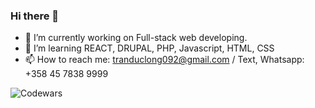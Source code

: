 ### Hi there 👋

- 🔭 I’m currently working on Full-stack web developing.
- 🌱 I’m learning REACT, DRUPAL, PHP, Javascript, HTML, CSS
- 📫 How to reach me: tranduclong092@gmail.com / Text, Whatsapp: +358 45 7838 9999
<!-- 
- 👯 I’m looking to collaborate on ...
- 🤔 I’m looking for help with ...
- 💬 Ask me about ...
- 😄 Pronouns: ...
- ⚡ Fun fact: ...
-->

![Codewars](https://github.r2v.ch/codewars?user=dk10119&hide_clan=true&top_languages=true&stroke=%23b362ff&theme=gradient_purple_dark_by_level)
